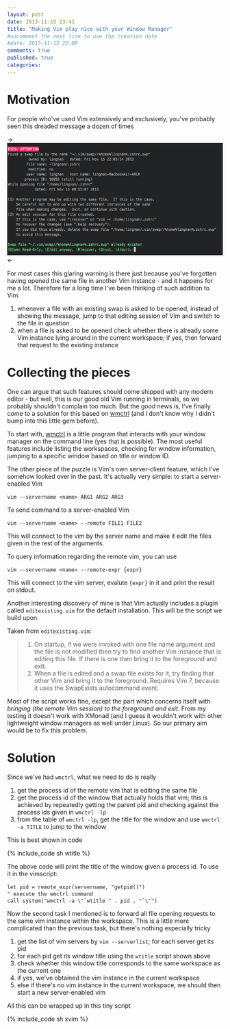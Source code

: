 ```yaml
---
layout: post
date: 2013-11-15 23:41
title: "Making Vim play nice with your Window Manager"
#uncomment the next line to use the creation date
#date: 2013-11-15 22:00
comments: true
published: true
categories: 
---
```


Motivation
==========

For people who've used Vim extensively and exclusively, you've probably seen this dreaded message a dozen of times

->![](images/vim/swap_warning.png)<-

For most cases this glaring warning is there just because you've forgotten having opened the same file in another Vim instance - and it happens for me a lot. Therefore for a long time I've been thinking of such addition to Vim:

1. whenever a file with an existing swap is asked to be opened, instead of showing the message, jump to that editing session of Vim and switch to the file in question
2. when a file is asked to be opened check whether there is already some Vim instance lying around in the current workspace; if yes, then forward that request to the existing instance

Collecting the pieces
=====================

One can argue that such features should come shipped with any modern editor - but well, this is our good old Vim running in terminals, so we probably shouldn't complain too much. But the good news is, I've finally come to a solution for this based on [wmctrl][wmctrl] (and I don't know why I didn't bump into this little gem before).

To start with, [wmctrl][wmctrl] is a little program that interacts with your window manager on the command line (yes that is possible). The most useful features include listing the workspaces, checking for window information, jumping to a specific window based on title or window ID.

The other piece of the puzzle is Vim's own server-client feature, which I've somehow looked over in the past. It's actually very simple: to start a server-enabled Vim

    vim --servername <name> ARG1 ARG2 ARG3

To send command to a server-enabled Vim

    vim --servername <name> --remote FILE1 FILE2

This will connect to the vim by the server name and make it edit the files given in the rest of the arguments.

To query information regarding the remote vim, you can use

    vim --servername <name> --remote-expr {expr}

This will connect to the vim server, evalute `{expr}` in it and print the result on stdout.

Another interesting discovery of mine is that Vim actually includes a plugin called `editexisting.vim` for the default installation. This will be the script we build upon.

Taken from `editexisting.vim`:

> 1. On startup, if we were invoked with one file name argument and the file is not modified then try to find another Vim instance that is editing this file.  If there is one then bring it to the foreground and exit.
> 2. When a file is edited and a swap file exists for it, try finding that other Vim and bring it to the foreground.  Requires Vim 7, because it uses the SwapExists autocommand event.

Most of the script works fine, except the part which concerns itself with *bringing (the remote Vim session) to the foreground and exit*. From my testing it doesn't work with XMonad (and I guess it wouldn't work with other lightweight window managers as well under Linux). So our primary aim would be to fix this problem.

Solution
========

Since we've had `wmctrl`, what we need to do is really

1. get the process id of the remote vim that is editing the same file
2. get the process id of the window that actually holds that vim; this is achieved by repeatedly getting the parent pid and checking against the process ids given in `wmctrl -lp`
3. from the table of `wmctrl -lp`, get the title for the window and use `wmctrl -a TITLE` to jump to the window

This is best shown in code

{% include_code sh wtitle %}

The above code will print the title of the window given a process id. To use it in the vimscript:

```vimscript
let pid = remote_expr(servername, "getpid()")
" execute the wmctrl command
call system("wmctrl -a \"`wtitle " . pid . "`\"")
```

Now the second task I mentioned is to forward all file opening requests to the same vim instance within the workspace. This is a little more complicated than the previous task, but there's nothing especially tricky

1. get the list of vim servers by `vim --serverlist`; for each server get its pid
2. for each pid get its window title using the `wtitle` script shown above
3. check whether this window title corresponds to the same workspace as the current one
4. if yes, we've obtained the vim instance in the current workspace
5. else if there's no vim instance in the current workspace, we should then start a new server-enabled vim

All this can be wrapped up in this tiny script

{% include_code sh xvim %}

[wmctrl]: http://tomas.styblo.name/wmctrl/
